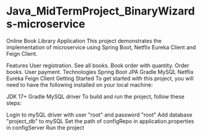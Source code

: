 # Java_MidTermProject_BinaryWizards-microservice
Online Book Library Application
This project demonstrates the implementation of microservice using Spring Boot, Netflix Eureka Client and Feign Client.

Features
User registration.
See all books.
Book order with quantity.
Order books.
User payment.
Technologies
Spring Boot
JPA
Gradle
MySQL
Netflix Eureka
Feign Client
Getting Started
To get started with this project, you will need to have the following installed on your local machine:

JDK 17+
Gradle
MySQL driver
To build and run the project, follow these steps:

Login to mySQL driver with user "root" and password "root"
Add database "project_db" to mySQL
Set the path of configRepo in application.properties in configServer
Run the project
